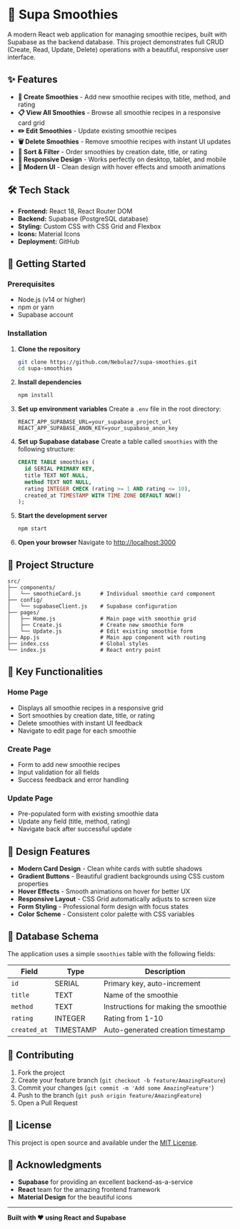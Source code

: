 # 🥤 Supa Smoothies

A modern React web application for managing smoothie recipes, built with Supabase as the backend database. This project demonstrates full CRUD (Create, Read, Update, Delete) operations with a beautiful, responsive user interface.

## ✨ Features

- **📝 Create Smoothies** - Add new smoothie recipes with title, method, and rating
- **📋 View All Smoothies** - Browse all smoothie recipes in a responsive card grid
- **✏️ Edit Smoothies** - Update existing smoothie recipes
- **🗑️ Delete Smoothies** - Remove smoothie recipes with instant UI updates
- **🔄 Sort & Filter** - Order smoothies by creation date, title, or rating
- **📱 Responsive Design** - Works perfectly on desktop, tablet, and mobile
- **🎨 Modern UI** - Clean design with hover effects and smooth animations

## 🛠️ Tech Stack

- **Frontend:** React 18, React Router DOM
- **Backend:** Supabase (PostgreSQL database)
- **Styling:** Custom CSS with CSS Grid and Flexbox
- **Icons:** Material Icons
- **Deployment:** GitHub

## 🚀 Getting Started

### Prerequisites

- Node.js (v14 or higher)
- npm or yarn
- Supabase account

### Installation

1. **Clone the repository**

   ```bash
   git clone https://github.com/Nebulaz7/supa-smoothies.git
   cd supa-smoothies
   ```

2. **Install dependencies**

   ```bash
   npm install
   ```

3. **Set up environment variables**
   Create a `.env` file in the root directory:

   ```env
   REACT_APP_SUPABASE_URL=your_supabase_project_url
   REACT_APP_SUPABASE_ANON_KEY=your_supabase_anon_key
   ```

4. **Set up Supabase database**
   Create a table called `smoothies` with the following structure:

   ```sql
   CREATE TABLE smoothies (
     id SERIAL PRIMARY KEY,
     title TEXT NOT NULL,
     method TEXT NOT NULL,
     rating INTEGER CHECK (rating >= 1 AND rating <= 10),
     created_at TIMESTAMP WITH TIME ZONE DEFAULT NOW()
   );
   ```

5. **Start the development server**

   ```bash
   npm start
   ```

6. **Open your browser**
   Navigate to [http://localhost:3000](http://localhost:3000)

## 📁 Project Structure

```
src/
├── components/
│   └── smoothieCard.js      # Individual smoothie card component
├── config/
│   └── supabaseClient.js    # Supabase configuration
├── pages/
│   ├── Home.js              # Main page with smoothie grid
│   ├── Create.js            # Create new smoothie form
│   └── Update.js            # Edit existing smoothie form
├── App.js                   # Main app component with routing
├── index.css                # Global styles
└── index.js                 # React entry point
```

## 🎯 Key Functionalities

### Home Page

- Displays all smoothie recipes in a responsive grid
- Sort smoothies by creation date, title, or rating
- Delete smoothies with instant UI feedback
- Navigate to edit page for each smoothie

### Create Page

- Form to add new smoothie recipes
- Input validation for all fields
- Success feedback and error handling

### Update Page

- Pre-populated form with existing smoothie data
- Update any field (title, method, rating)
- Navigate back after successful update

## 🎨 Design Features

- **Modern Card Design** - Clean white cards with subtle shadows
- **Gradient Buttons** - Beautiful gradient backgrounds using CSS custom properties
- **Hover Effects** - Smooth animations on hover for better UX
- **Responsive Layout** - CSS Grid automatically adjusts to screen size
- **Form Styling** - Professional form design with focus states
- **Color Scheme** - Consistent color palette with CSS variables

## 🔗 Database Schema

The application uses a simple `smoothies` table with the following fields:

| Field        | Type      | Description                          |
| ------------ | --------- | ------------------------------------ |
| `id`         | SERIAL    | Primary key, auto-increment          |
| `title`      | TEXT      | Name of the smoothie                 |
| `method`     | TEXT      | Instructions for making the smoothie |
| `rating`     | INTEGER   | Rating from 1-10                     |
| `created_at` | TIMESTAMP | Auto-generated creation timestamp    |

## 🤝 Contributing

1. Fork the project
2. Create your feature branch (`git checkout -b feature/AmazingFeature`)
3. Commit your changes (`git commit -m 'Add some AmazingFeature'`)
4. Push to the branch (`git push origin feature/AmazingFeature`)
5. Open a Pull Request

## 📝 License

This project is open source and available under the [MIT License](LICENSE).

## 🙏 Acknowledgments

- **Supabase** for providing an excellent backend-as-a-service
- **React** team for the amazing frontend framework
- **Material Design** for the beautiful icons

---

**Built with ❤️ using React and Supabase**
